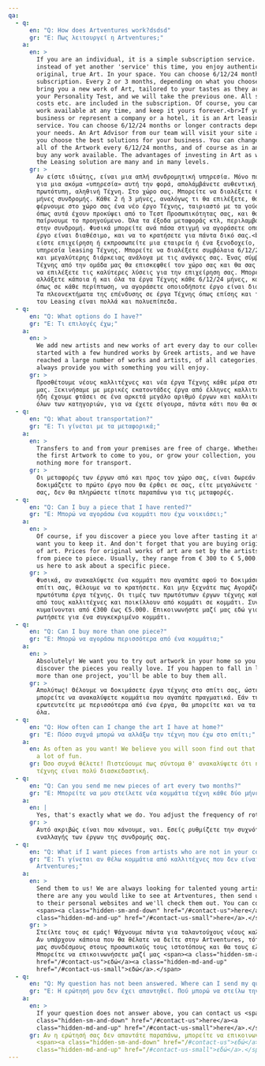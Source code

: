 ```yaml
---
qa:
  - q:
      en: "Q: How does Artventures work?dsdsd"
      gr: "Ε: Πως λειτουργεί η Artventures;"
    a:
      en: >
        If you are an individual, it is a simple subscription service. But
        instead of yet another 'service' this time, you enjoy authentic,
        original, true Art. In your space. You can choose 6/12/24 months’
        subscription. Every 2 or 3 months, depending on what you choose, we will
        bring you a new work of Art, tailored to your tastes as they arose from
        your Personality Test, and we will take the previous one. All shipping
        costs etc. are included in the subscription. Of course, you can buy any
        work available at any time, and keep it yours forever.<br>If you are a
        business or represent a company or a hotel, it is an Art leasing
        service. You can choose 6/12/24 months or longer contracts depending on
        your needs. An Art Advisor from our team will visit your site and help
        you choose the best solutions for your business. You can change some or
        all of the Artwork every 6/12/24 months, and of course as in any case,
        buy any work available. The advantages of investing in Art as well as
        the Leasing solution are many and in many levels.
      gr: >
        Αν είστε ιδιώτης, είναι μια απλή συνδρομητική υπηρεσία. Μόνο που αντί
        για μια ακόμα «υπηρεσία» αυτή την φορά, απολάμβάνετε αυθεντική,
        πρωτότυπη, αληθινή Τέχνη. Στο χώρο σας. Μπορείτε να διαλέξετε 6/12/24
        μήνες συνδρομής. Κάθε 2 ή 3 μήνες, αναλόγως τι θα επιλέξετε, θα σας
        φέρνουμε στο χώρο σας ένα νέο έργο Τέχνης, ταιριαστό με τα γούστα σας
        όπως αυτά έχουν προκύψει από το Τεστ Προσωπικότητας σας, και θα
        παίρνουμε το προηγούμενο. Όλα τα έξοδα μεταφοράς κτλ, περιλαμβάνονται
        στην συνδρομή. Φυσικά μπορείτε ανά πάσα στιγμή να αγοράσετε οποιοδήποτε
        έργο είναι διαθέσιμο, και να το κρατήσετε για πάντα δικό σας.<br>Αν
        είστε επιχείρηση ή εκπροσωπείτε μια εταιρεία ή ένα ξενοδοχείο, είναι μια
        υπηρεσία leasing Τέχνης. Μπορείτε να διαλέξετε συμβόλαια 6/12/24 μηνών ή
        και μεγαλύτερης διάρκειας ανάλογα με τις ανάγκες σας. Ένας σύμβουλος
        Τέχνης από την ομάδα μας θα επισκεφθεί τον χώρο σας και θα σας βοηθήσει
        να επιλέξετε τις καλύτερες λύσεις για την επιχείρηση σας. Μπορείτε να
        αλλάξετε κάποια ή και όλα τα έργα Τέχνης κάθε 6/12/24 μήνες, και φυσικά
        όπως σε κάθε περίπτωση, να αγοράσετε οποιοδήποτε έργο είναι διαθέσιμο.
        Τα πλεονεκτήματα της επένδυσης σε έργα Τέχνης όπως επίσης και της λύσης
        του Leasing είναι πολλά και πολυεπίπεδα.
  - q:
      en: "Q: What options do I have?"
      gr: "E: Τι επιλογές έχω;"
    a:
      en: >
        We add new artists and new works of art every day to our collection. We
        started with a few hundred works by Greek artists, and we have already
        reached a large number of works and artists, of all categories, so we’ll
        always provide you with something you will enjoy.
      gr: >
        Προσθέτουμε νέους καλλιτέχνες και νέα έργα Τέχνης κάθε μέρα στην συλλογή
        μας. Ξεκινήσαμε με μερικές εκατοντάδες έργα από έλληνες καλλιτέχνες, και
        ήδη έχουμε φτάσει σε ένα αρκετά μεγάλο αριθμό έργων και καλλιτεχνών,
        όλων των κατηγοριών, για να έχετε σίγουρα, πάντα κάτι που θα σας αρέσει.
  - q:
      en: "Q: What about transportation?"
      gr: "E: Τι γίνεται με τα μεταφορικά;"
    a:
      en: >
        Transfers to and from your premises are free of charge. Whether you try
        the first Artwork to come to you, or grow your collection, you'll pay
        nothing more for transport.
      gr: >
        Οι μεταφορές των έργων από και προς τον χώρο σας, είναι δωρεάν. Είτε
        δοκιμάζετε το πρώτο έργο που θα έρθει σε σας, είτε μεγαλώνετε τη συλλογή
        σας, δεν θα πληρώσετε τίποτε παραπάνω για τις μεταφορές.
  - q:
      en: "Q: Can I buy a piece that I have rented?"
      gr: "E: Μπορώ να αγοράσω ένα κομμάτι που έχω νοικιάσει;"
    a:
      en: >
        Of course, if you discover a piece you love after tasting it at home, we
        want you to keep it. And don't forget that you are buying original works
        of art. Prices for original works of art are set by the artists and vary
        from piece to piece. Usually, they range from € 300 to € 5,000. Contact
        us here to ask about a specific piece.
      gr: >
        Φυσικά, αν ανακαλύψετε ένα κομμάτι που αγαπάτε αφού το δοκιμάσετε στο
        σπίτι σας, θέλουμε να το κρατήσετε. Και μην ξεχνάτε πως Αγοράζετε
        πρωτότυπα έργα τέχνης. Οι τιμές των πρωτότυπων έργων τέχνης καθορίζονται
        από τους καλλιτέχνες και ποικίλλουν από κομμάτι σε κομμάτι. Συνήθως,
        κυμαίνονται από €300 έως €5.000. Επικοινωνήστε μαζί μας εδώ για να
        ρωτήσετε για ένα συγκεκριμένο κομμάτι.
  - q:
      en: "Q: Can I buy more than one piece?"
      gr: "E: Μπορώ να αγοράσω περισσότερα από ένα κομμάτια;"
    a:
      en: >
        Absolutely! We want you to try out artwork in your home so you can
        discover the pieces you really love. If you happen to fall in love with
        more than one project, you'll be able to buy them all.
      gr: >
        Απολύτως! Θέλουμε να δοκιμάσετε έργα τέχνης στο σπίτι σας, ώστε να
        μπορείτε να ανακαλύψετε κομμάτια που αγαπάτε πραγματικά. Εάν τυχαίνει να
        ερωτευτείτε με περισσότερα από ένα έργα, θα μπορείτε και να τα αγοράσετε
        όλα.
  - q:
      en: "Q: How often can I change the art I have at home?"
      gr: "E: Πόσο συχνά μπορώ να αλλάξω την τέχνη που έχω στο σπίτι;"
    a:
      en: As often as you want! We believe you will soon find out that renewing art is
        a lot of fun.
      gr: Όσο συχνά θέλετε! Πιστεύουμε πως σύντομα θ' ανακαλύψετε ότι η ανανεώση έργων
        τέχνης είναι πολύ διασκεδαστική.
  - q:
      en: "Q: Can you send me new pieces of art every two months?"
      gr: "E: Μπορείτε να μου στείλετε νέα κομμάτια τέχνη κάθε δύο μήνες;"
    a:
      en: |
        Yes, that's exactly what we do. You adjust the frequency of rotation.
      gr: >
        Αυτό ακριβώς είναι που κάνουμε, ναι. Εσείς ρυθμίζετε την συχνότητα της
        εναλλαγής των έργων της συνδρομής σας.
  - q:
      en: "Q: What if I want pieces from artists who are not in your collection?"
      gr: "E: Τι γίνεται αν θέλω κομμάτια από καλλιτέχνες που δεν είναι στην
        Artventures;"
    a:
      en: >
        Send them to us! We are always looking for talented young artists. If
        there are any you would like to see at Artventures, then send us links
        to their personal websites and we'll check them out. You can contact us
        <span><a class="hidden-sm-and-down" href="/#contact-us">here</a><a
        class="hidden-md-and-up" href="/#contact-us-small">here</a>.</span>
      gr: >
        Στείλτε τους σε εμάς! Ψάχνουμε πάντα για ταλαντούχους νέους καλλιτέχνες.
        Αν υπάρχουν κάποια που θα θέλατε να δείτε στην Artventures, τότε στείλτε
        μας συνδέσμους στους προσωπικούς τους ιστοτόπους και θα τους ελέγξουμε.
        Μπορείτε να επικοινωνήσετε μαζί μας <span><a class="hidden-sm-and-down"
        href="/#contact-us">εδώ</a><a class="hidden-md-and-up"
        href="/#contact-us-small">εδώ</a>.</span>
  - q:
      en: "Q: My question has not been answered. Where can I send my question?"
      gr: "E: Η ερώτησή μου δεν έχει απαντηθεί. Πού μπορώ να στείλω την ερώτησή μου;"
    a:
      en: >
        Ιf your question does not answer above, you can contact us <span> <a
        class="hidden-sm-and-down" href="/#contact-us">here</a><a
        class="hidden-md-and-up" href="/#contact-us-small">here</a>.</span>
      gr: Αν η ερώτησή σας δεν απαντάτε παραπάνω, μπορείτε να επικοινωνήσετε μαζί μας
        <span><a class="hidden-sm-and-down" href="/#contact-us">εδώ</a><a
        class="hidden-md-and-up" href="/#contact-us-small">εδώ</a>.</span>
---
```

